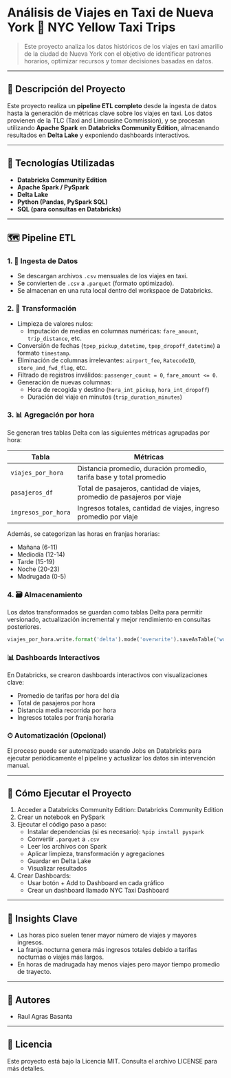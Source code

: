 # Análisis de Viajes en Taxi de Nueva York 🚖 NYC Yellow Taxi Trips

> Este proyecto analiza los datos históricos de los viajes en taxi amarillo de la ciudad de Nueva York con el objetivo de identificar patrones horarios, optimizar recursos y tomar decisiones basadas en datos.

---

## 📌 Descripción del Proyecto

Este proyecto realiza un **pipeline ETL completo** desde la ingesta de datos hasta la generación de métricas clave sobre los viajes en taxi. Los datos provienen de la TLC (Taxi and Limousine Commission), y se procesan utilizando **Apache Spark** en **Databricks Community Edition**, almacenando resultados en **Delta Lake** y exponiendo dashboards interactivos.

---

## 🔧 Tecnologías Utilizadas

- **Databricks Community Edition**
- **Apache Spark / PySpark**
- **Delta Lake**
- **Python (Pandas, PySpark SQL)**
- **SQL (para consultas en Databricks)**

---

## 🗺️ Pipeline ETL

### 1. 💾 Ingesta de Datos

- Se descargan archivos `.csv` mensuales de los viajes en taxi.
- Se convierten de `.csv` a `.parquet` (formato optimizado).
- Se almacenan en una ruta local dentro del workspace de Databricks.

### 2. 🔄 Transformación

- Limpieza de valores nulos:
  - Imputación de medias en columnas numéricas: `fare_amount`, `trip_distance`, etc.
- Conversión de fechas (`tpep_pickup_datetime`, `tpep_dropoff_datetime`) a formato `timestamp`.
- Eliminación de columnas irrelevantes: `airport_fee`, `RatecodeID`, `store_and_fwd_flag`, etc.
- Filtrado de registros inválidos: `passenger_count = 0`, `fare_amount <= 0`.
- Generación de nuevas columnas:
  - Hora de recogida y destino (`hora_int_pickup`, `hora_int_dropoff`)
  - Duración del viaje en minutos (`trip_duration_minutes`)

### 3. 📊 Agregación por hora

Se generan tres tablas Delta con las siguientes métricas agrupadas por hora:

| Tabla | Métricas |
|-------|----------|
| `viajes_por_hora` | Distancia promedio, duración promedio, tarifa base y total promedio |
| `pasajeros_df` | Total de pasajeros, cantidad de viajes, promedio de pasajeros por viaje |
| `ingresos_por_hora` | Ingresos totales, cantidad de viajes, ingreso promedio por viaje |

Además, se categorizan las horas en franjas horarias:
- Mañana (6-11)
- Mediodía (12-14)
- Tarde (15-19)
- Noche (20-23)
- Madrugada (0-5)

### 4. 🗃 Almacenamiento

Los datos transformados se guardan como tablas Delta para permitir versionado, actualización incremental y mejor rendimiento en consultas posteriores.

```python
viajes_por_hora.write.format('delta').mode('overwrite').saveAsTable('workspace.default.viajes_por_hora')
```

### 📊 Dashboards Interactivos

En Databricks, se crearon dashboards interactivos con visualizaciones clave:

- Promedio de tarifas por hora del día
- Total de pasajeros por hora
- Distancia media recorrida por hora
- Ingresos totales por franja horaria

### ⏱ Automatización (Opcional)

El proceso puede ser automatizado usando Jobs en Databricks para ejecutar periódicamente el pipeline y actualizar los datos sin intervención manual.

---

## 🧪 Cómo Ejecutar el Proyecto

1. Acceder a Databricks Community Edition: Databricks Community Edition
2. Crear un notebook en PySpark
3. Ejecutar el código paso a paso:
   - Instalar dependencias (si es necesario): `%pip install pyspark`
   - Convertir `.parquet` a `.csv`
   - Leer los archivos con Spark
   - Aplicar limpieza, transformación y agregaciones
   - Guardar en Delta Lake
   - Visualizar resultados
4. Crear Dashboards:
   - Usar botón + Add to Dashboard en cada gráfico
   - Crear un dashboard llamado NYC Taxi Dashboard

---

## 🧠 Insights Clave

- Las horas pico suelen tener mayor número de viajes y mayores ingresos.
- La franja nocturna genera más ingresos totales debido a tarifas nocturnas o viajes más largos.
- En horas de madrugada hay menos viajes pero mayor tiempo promedio de trayecto.

---

## 👥 Autores

- Raul Agras Basanta

---

## 📄 Licencia

Este proyecto está bajo la Licencia MIT. Consulta el archivo LICENSE para más detalles.

